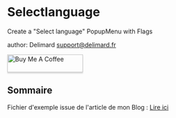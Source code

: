 # Selectlanguage
 Create a "Select language" PopupMenu with Flags

author: Delimard <support@delimard.fr>

<a href="https://www.buymeacoffee.com/delimard" target="_blank"><img src="https://www.buymeacoffee.com/assets/img/custom_images/orange_img.png" alt="Buy Me A Coffee" style="height: 41px !important;width: 174px !important;box-shadow: 0px 3px 2px 0px rgba(190, 190, 190, 0.5) !important;-webkit-box-shadow: 0px 3px 2px 0px rgba(190, 190, 190, 0.5) !important;" ></a>

Sommaire
-------
Fichier d'exemple issue de l'article de mon Blog : <a href="https://www.delimard.fr/blog/tips/article-popup-menu-xojo-emoji.html" target="_blank">Lire ici</a>



